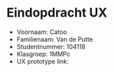 # Eindopdracht UX

- Voornaam: Catoo 
- Familienaam: Van de Putte
- Studentnummer: 104118
- Klasgroep: 1MMPc
- UX prototype link: 